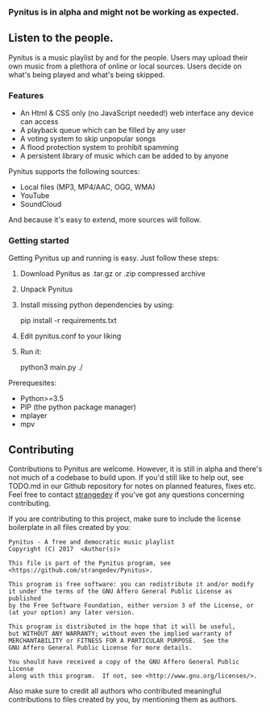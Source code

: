 ### Pynitus is in alpha and might not be working as expected.

## Listen to the people.

Pynitus is a music playlist by and for the people. Users may upload their own music from a plethora of online or local sources. Users decide on what's being played and what's being skipped.

### Features

- An Html & CSS only (no JavaScript needed!) web interface any device can access
- A playback queue which can be filled by any user
- A voting system to skip unpopular songs
- A flood protection system to prohibit spamming
- A persistent library of music which can be added to by anyone

Pynitus supports the following sources:

- Local files (MP3, MP4/AAC, OGG, WMA)
- YouTube
- SoundCloud

And because it's easy to extend, more sources will follow.

### Getting started

Getting Pynitus up and running is easy. Just follow these steps:

1. Download Pynitus as .tar.gz or .zip compressed archive
2. Unpack Pynitus
3. Install missing python dependencies by using:


    pip install -r requirements.txt


4. Edit pynitus.conf to your liking
5. Run it:


    python3 main.py ./


Prerequesites:

- Python>=3.5
- PIP (the python package manager)
- mplayer
- mpv

## Contributing

Contributions to Pynitus are welcome. However, it is still in alpha and there's not much of a codebase to build upon.
If you'd still like to help out, see TODO.md in our Github repository for notes on planned features, fixes etc.
Feel free to contact [strangedev](https://github.com/strangedev) if you've got any questions concerning contributing.

If you are contributing to this project, make sure to include the license boilerplate in all files created by you:

    
    Pynitus - A free and democratic music playlist
    Copyright (C) 2017  <Author(s)>

    This file is part of the Pynitus program, see <https://github.com/strangedev/Pynitus>.

    This program is free software: you can redistribute it and/or modify
    it under the terms of the GNU Affero General Public License as published
    by the Free Software Foundation, either version 3 of the License, or
    (at your option) any later version.

    This program is distributed in the hope that it will be useful,
    but WITHOUT ANY WARRANTY; without even the implied warranty of
    MERCHANTABILITY or FITNESS FOR A PARTICULAR PURPOSE.  See the
    GNU Affero General Public License for more details.

    You should have received a copy of the GNU Affero General Public License
    along with this program.  If not, see <http://www.gnu.org/licenses/>.

Also make sure to credit all authors who contributed meaningful contributions to files created by you, by mentioning
them as authors.